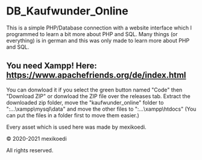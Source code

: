 # DB_Kaufwunder_Online
This is a simple PHP/Database connection with a website interface which I programmed to learn a bit more about PHP and SQL. Many things (or everything) is in german and this was only made to learn more about PHP and SQL.

## You need Xampp! Here: https://www.apachefriends.org/de/index.html

You can donwload it if you select the green button named "Code" then "Download ZIP" or donwload the ZIP file over the releases tab. Extract the downloaded zip folder, move the "kaufwunder_online" folder to "<Your drive>:...\xampp\mysql\data" and move the other files to "<Your drive>:...\xampp\htdocs" (You can put the files in a folder first to move them easier.)

Every asset which is used here was made by mexikoedi.

© 2020-2021 mexikoedi

All rights reserved.
